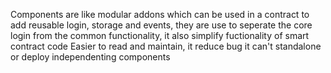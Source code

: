 Components are like modular addons which can be used in a contract 
to add reusable login, storage and events, 
they are use to seperate the core login from the common functionality, it also simplify fuctionality of smart contract code 
Easier to read and maintain, it reduce bug 
it can't standalone or deploy independenting components